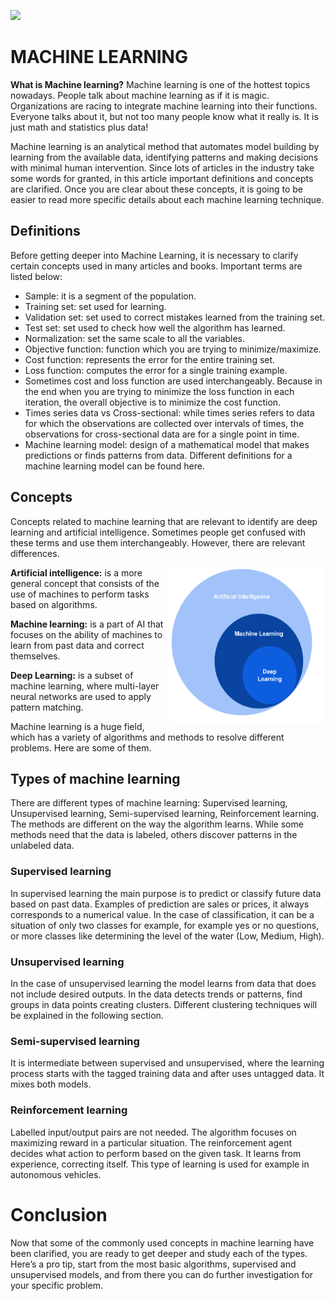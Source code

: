 ![](https://c.pxhere.com/images/44/09/96432f86adf24bdf732ac5dad02a-1584997.jpg!d)


# MACHINE LEARNING

**What is Machine learning?**
Machine learning is one of the hottest topics nowadays. People talk about machine learning as if it is magic. Organizations are racing to integrate machine learning into their functions. Everyone talks about it, but not too many people know what it really is. It is just math and statistics plus data!  

Machine learning is an analytical method that automates model building by learning from the available data, identifying patterns and making decisions with minimal human intervention. Since lots of articles in the industry take some words for granted, in this article important definitions and concepts are clarified. Once you are clear about these concepts, it is going to be easier to read more specific details about each machine learning technique.  

## Definitions

Before getting deeper into Machine Learning, it is necessary to clarify certain concepts used in many articles and books. Important terms are listed below:    

- Sample: it is a segment of the population.     
- Training set: set used for learning.      
- Validation set: set used to correct mistakes learned from the training set.
- Test set: set used to check how well the algorithm has learned. 
- Normalization: set the same scale to all the variables.
- Objective function: function which you are trying to minimize/maximize.
- Cost function: represents the error for the entire training set.
- Loss function: computes the error for a single training example.
- Sometimes cost and loss function are used interchangeably. Because in the end when you are trying to minimize the loss function in each iteration, the overall objective is to minimize the cost function.
- Times series data vs Cross-sectional: while times series refers to data for which the observations are collected over intervals of times, the observations for cross-sectional data are for a single point in time. 
- Machine learning model: design of a mathematical model that makes predictions or finds patterns from data. Different definitions for a machine learning model can be found here. 

## Concepts

Concepts related to machine learning that are relevant to identify are deep learning and artificial intelligence. Sometimes people get confused with these terms and use them interchangeably. However, there are relevant differences. 

<img src="images/AI_ML_DL.png"
     alt="Concepts"
     width="250" height="250"
     align="right"/>

**Artificial intelligence:** is a more general concept that consists of the use of machines to perform tasks based on algorithms. 

**Machine learning:** is a part of AI that focuses on the ability of machines to learn from past data and correct themselves. 

**Deep Learning:** is a subset of machine learning, where multi-layer neural networks are used to apply pattern matching. 

Machine learning is a huge field, which has a variety of algorithms and methods to resolve different problems. Here are some of them. 

## Types of machine learning
There are different types of machine learning: Supervised learning, Unsupervised learning, Semi-supervised learning, Reinforcement learning. The methods are different on the way the algorithm learns. While some methods need that the data is labeled, others discover patterns in the unlabeled data. 

### Supervised learning
In supervised learning the main purpose is to predict or classify future data based on past data. Examples of prediction are sales or prices, it always corresponds to a numerical value. In the case of classification, it can be a situation of only two classes for example, for example yes or no questions, or more classes like determining the level of the water (Low, Medium, High). 

### Unsupervised learning
In the case of unsupervised learning the model learns from data that does not include desired outputs. In the data detects trends or patterns, find groups in data points creating clusters. Different clustering techniques will be explained in the following section. 

### Semi-supervised learning
It is intermediate between supervised and unsupervised, where the learning process starts with the tagged training data and after uses untagged data. It mixes both models.

### Reinforcement learning
Labelled input/output pairs are not needed. The algorithm focuses on maximizing reward in a particular situation. The reinforcement agent decides what action to perform based on the given task. It learns from experience, correcting itself. This type of learning is used for example in autonomous vehicles. 

# Conclusion
Now that some of the commonly used concepts in machine learning have been clarified, you are ready to get deeper and study each of the types. Here’s a pro tip, start from the most basic algorithms, supervised and unsupervised models, and from there you can do further investigation for your specific problem. 


